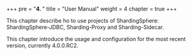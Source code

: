 +++
pre = "<b>4. </b>"
title = "User Manual"
weight = 4
chapter = true
+++

This chapter describe ho to use projects of ShardingSphere: ShardingSphere-JDBC, Sharding-Proxy and Sharding-Sidecar.

This chapter introduce the usage and configuration for the most recent version, currently 4.0.0.RC2.
